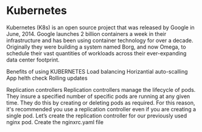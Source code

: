 # Kubernetes
Kubernetes (K8s) is an open source project that was released by Google in June, 2014. 
Google launches 2 billion containers a week in their infrastructure and has been using container technology for over a decade. 
Originally they were building a system named Borg, and now Omega, to schedule their vast quantities of workloads across their ever-expanding data center footprint. 

Benefits of using KUBERNETES
Load balancing
Horizantial auto-scalling
App helth check
Rolling updates

Replication controllers
Replication controllers manage the lifecycle of pods. They insure a specified number of specific pods are running at any given time. They do this by creating or deleting pods as required. For this reason, it's recommended you use a replication controller even if you are creating a single pod.
Let’s create the replication controller for our previously used nginx pod.
Create the nginxrc.yaml file

